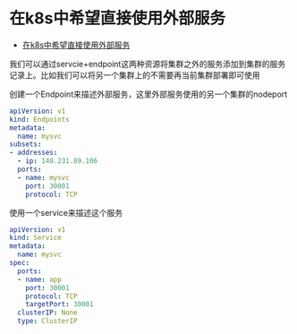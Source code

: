 # 在k8s中希望直接使用外部服务

<!-- @import "[TOC]" {cmd="toc" depthFrom=1 depthTo=6 orderedList=false} -->

<!-- code_chunk_output -->

- [在k8s中希望直接使用外部服务](#在k8s中希望直接使用外部服务)

<!-- /code_chunk_output -->


我们可以通过servcie+endpoint这两种资源将集群之外的服务添加到集群的服务记录上。比如我们可以将另一个集群上的不需要再当前集群部署即可使用

创建一个Endpoint来描述外部服务，这里外部服务使用的另一个集群的nodeport

```yaml
apiVersion: v1
kind: Endpoints
metadata:
  name: mysvc
subsets:
- addresses:
  - ip: 140.231.89.106
  ports:
  - name: mysvc
    port: 30001
    protocol: TCP
```

使用一个service来描述这个服务

```yaml
apiVersion: v1
kind: Service
metadata:
  name: mysvc
spec:
  ports:
  - name: app
    port: 30001
    protocol: TCP
    targetPort: 30001
  clusterIP: None
  type: ClusterIP
```


